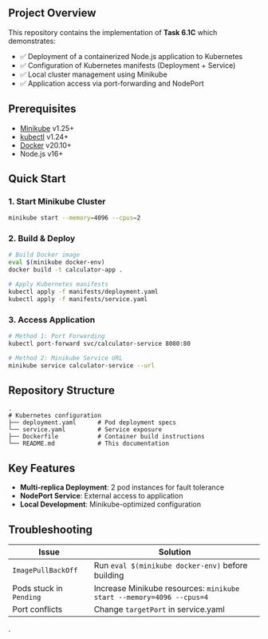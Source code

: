 
## **Project Overview**  
This repository contains the implementation of **Task 6.1C** which demonstrates:  
- ✅ Deployment of a containerized Node.js application to Kubernetes  
- ✅ Configuration of Kubernetes manifests (Deployment + Service)  
- ✅ Local cluster management using Minikube  
- ✅ Application access via port-forwarding and NodePort  

## **Prerequisites**  
- [Minikube](https://minikube.sigs.k8s.io/docs/start/) v1.25+  
- [kubectl](https://kubernetes.io/docs/tasks/tools/) v1.24+  
- [Docker](https://docs.docker.com/get-docker/) v20.10+  
- Node.js v16+  

## **Quick Start**  
### **1. Start Minikube Cluster**  
```bash  
minikube start --memory=4096 --cpus=2  
```

### **2. Build & Deploy**  
```bash  
# Build Docker image  
eval $(minikube docker-env)  
docker build -t calculator-app .  

# Apply Kubernetes manifests  
kubectl apply -f manifests/deployment.yaml  
kubectl apply -f manifests/service.yaml  
```

### **3. Access Application**  
```bash  
# Method 1: Port Forwarding  
kubectl port-forward svc/calculator-service 8080:80  

# Method 2: Minikube Service URL  
minikube service calculator-service --url  
```

## **Repository Structure**  
```  
.  
# Kubernetes configuration  
├── deployment.yaml      # Pod deployment specs  
└── service.yaml         # Service exposure    
├── Dockerfile           # Container build instructions  
└── README.md            # This documentation  
```  

## **Key Features**  
- **Multi-replica Deployment**: 2 pod instances for fault tolerance  
- **NodePort Service**: External access to application  
- **Local Development**: Minikube-optimized configuration  

## **Troubleshooting**  
| Issue | Solution |  
|-------|----------|  
| `ImagePullBackOff` | Run `eval $(minikube docker-env)` before building |  
| Pods stuck in `Pending` | Increase Minikube resources: `minikube start --memory=4096 --cpus=4` |  
| Port conflicts | Change `targetPort` in service.yaml |  
.  

